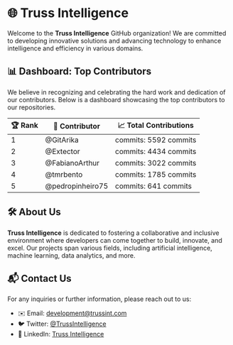 # 🌐 Truss Intelligence

Welcome to the **Truss Intelligence** GitHub organization! We are committed to developing innovative solutions and advancing technology to enhance intelligence and efficiency in various domains.

## 📊 Dashboard: Top Contributors

We believe in recognizing and celebrating the hard work and dedication of our contributors. Below is a dashboard showcasing the top contributors to our repositories.

<!-- TOP_CONTRIBUTORS_START -->
| 🏆 Rank | 👤 Contributor | 📈 Total Contributions |
|------|-------------|----------------|
| 1 | @GitArika | commits: 5592 commits |
| 2 | @Extector | commits: 4434 commits |
| 3 | @FabianoArthur | commits: 3022 commits |
| 4 | @tmrbento | commits: 1785 commits |
| 5 | @pedropinheiro75 | commits: 641 commits |

<!-- TOP_CONTRIBUTORS_END -->

## 🛠️ About Us

**Truss Intelligence** is dedicated to fostering a collaborative and inclusive environment where developers can come together to build, innovate, and excel. Our projects span various fields, including artificial intelligence, machine learning, data analytics, and more.

## 📬 Contact Us

For any inquiries or further information, please reach out to us:

- ✉️ Email: [development@trussint.com](mailto:info@trussint.com)
- 🐦 Twitter: [@TrussIntelligence](https://twitter.com/TrussIntelligence)
- 💼 LinkedIn: [Truss Intelligence](https://linkedin.com/company/truss-intelligence)
